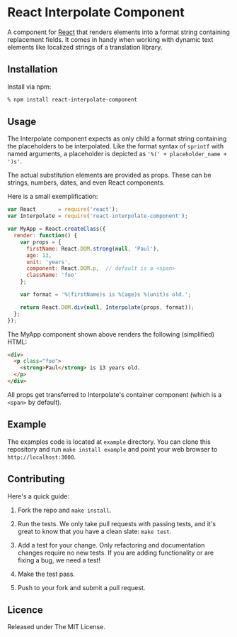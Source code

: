 # React Interpolate Component

A component for [React][1] that renders elements into a format string containing replacement fields. It comes in handy when working with dynamic text elements like localized strings of a translation library.


## Installation

Install via npm:

```bash
% npm install react-interpolate-component
```


## Usage

The Interpolate component expects as only child a format string containing the placeholders to be interpolated. Like the format syntax of `sprintf` with named arguments, a placeholder is depicted as `'%(' + placeholder_name + ')s'`.

The actual substitution elements are provided as props. These can be strings, numbers, dates, and even React components.

Here is a small exemplification:

```js
var React       = require('react');
var Interpolate = require('react-interpolate-component');

var MyApp = React.createClass({
  render: function() {
    var props = { 
      firstName: React.DOM.strong(null, 'Paul'), 
      age: 13, 
      unit: 'years',
      component: React.DOM.p,  // default is a <span>
      className: 'foo'
    };

    var format = '%(firstName)s is %(age)s %(unit)s old.';

    return React.DOM.div(null, Interpolate(props, format));
  };
});
```

The MyApp component shown above renders the following (simplified) HTML:

```html
<div>
  <p class="foo">
    <strong>Paul</strong> is 13 years old.
  </p>
</div>
```

All props get transferred to Interpolate's container component (which is a `<span>` by default).


## Example

The examples code is located at `example` directory. You can clone this repository and run `make install example` and point your web browser to
`http://localhost:3000`.


## Contributing

Here's a quick guide:

1. Fork the repo and `make install`.

2. Run the tests. We only take pull requests with passing tests, and it's great to know that you have a clean slate: `make test`.

3. Add a test for your change. Only refactoring and documentation changes require no new tests. If you are adding functionality or are fixing a bug, we need a test!

4. Make the test pass.

5. Push to your fork and submit a pull request.


## Licence

Released under The MIT License.



[1]: http://facebook.github.io/react/
